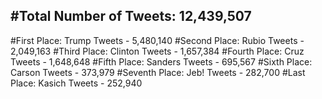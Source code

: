 #Total Number of Tweets: 12,439,507 
---
#First Place: Trump Tweets - 5,480,140
#Second Place: Rubio Tweets - 2,049,163
#Third Place: Clinton Tweets - 1,657,384
#Fourth Place: Cruz Tweets - 1,648,648
#Fifth Place: Sanders Tweets - 695,567
#Sixth Place: Carson Tweets - 373,979
#Seventh Place: Jeb! Tweets - 282,700
#Last Place: Kasich Tweets - 252,940
